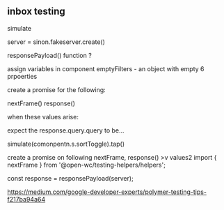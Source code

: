 ## inbox testing

simulate

server = sinon.fakeserver.create()

responsePayload() function ? 


assign variables in component
emptyFilters - an object  with empty 6 prpoerties

create a promise for the following: 

nextFrame()
response()

when these values arise: 

expect the response.query.query to be... 

simulate(comonpentn.s.sortToggle).tap()

create a promise on following
nextFrame, response()  >v values2
import { nextFrame } from '@open-wc/testing-helpers/helpers';

const response = responsePayload(server);

 
  https://medium.com/google-developer-experts/polymer-testing-tips-f217ba94a64


 
  



